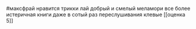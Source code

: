 #максфрай 
нравится трикки лай добрый и смелый
меламори все более истеричная
книги даже в сотый раз переслушивания клевые 
[[оценка 5]]